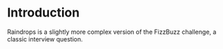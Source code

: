 # Introduction

Raindrops is a slightly more complex version of the FizzBuzz challenge, a classic interview question.
